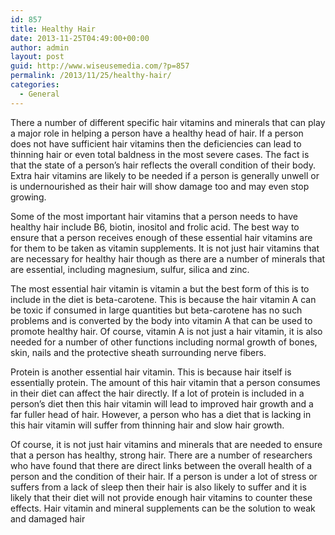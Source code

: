 ```yaml
---
id: 857
title: Healthy Hair
date: 2013-11-25T04:49:00+00:00
author: admin
layout: post
guid: http://www.wiseusemedia.com/?p=857
permalink: /2013/11/25/healthy-hair/
categories:
  - General
---
```

There a number of different specific hair vitamins and minerals that can play a major role in helping a person have a healthy head of hair. If a person does not have sufficient hair vitamins then the deficiencies can lead to thinning hair or even total baldness in the most severe cases. The fact is that the state of a person’s hair reflects the overall condition of their body. Extra hair vitamins are likely to be needed if a person is generally unwell or is undernourished as their hair will show damage too and may even stop growing.

Some of the most important hair vitamins that a person needs to have healthy hair include B6, biotin, inositol and frolic acid. The best way to ensure that a person receives enough of these essential hair vitamins are for them to be taken as vitamin supplements. It is not just hair vitamins that are necessary for healthy hair though as there are a number of minerals that are essential, including magnesium, sulfur, silica and zinc.

The most essential hair vitamin is vitamin a but the best form of this is to include in the diet is beta-carotene. This is because the hair vitamin A can be toxic if consumed in large quantities but beta-carotene has no such problems and is converted by the body into vitamin A that can be used to promote healthy hair. Of course, vitamin A is not just a hair vitamin, it is also needed for a number of other functions including normal growth of bones, skin, nails and the protective sheath surrounding nerve fibers.

Protein is another essential hair vitamin. This is because hair itself is essentially protein. The amount of this hair vitamin that a person consumes in their diet can affect the hair directly. If a lot of protein is included in a person’s diet then this hair vitamin will lead to improved hair growth and a far fuller head of hair. However, a person who has a diet that is lacking in this hair vitamin will suffer from thinning hair and slow hair growth.

Of course, it is not just hair vitamins and minerals that are needed to ensure that a person has healthy, strong hair. There are a number of researchers who have found that there are direct links between the overall health of a person and the condition of their hair. If a person is under a lot of stress or suffers from a lack of sleep then their hair is also likely to suffer and it is likely that their diet will not provide enough hair vitamins to counter these effects. Hair vitamin and mineral supplements can be the solution to weak and damaged hair